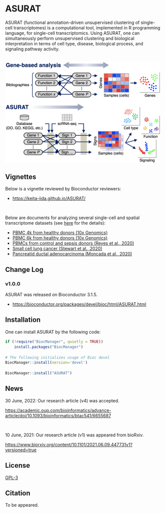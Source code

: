 # ASURAT
ASURAT (functional annotation-driven unsupervised clustering of single-cell transcriptomes) is a computational tool, implemented in R programming language, for single-cell transcriptomics.
Using ASURAT, one can simultaneously perform unsupervised clustering and biological interpretation in terms of cell type, disease, biological process, and signaling pathway activity.

<br>

<img src="vignettes/figure_00_0001.png" width="500px">



## Vignettes
Below is a vignette reviewed by Bioconductor reviewers:

* https://keita-iida.github.io/ASURAT/

<br>

Below are documents for analyzing several single-cell and spatial transcriptome datasets (see [here](https://github.com/keita-iida/ASURATBI) for the details):

* [PBMC 4k from healthy donors (10x Genomics)](https://keita-iida.github.io/ASURATBI/02-pbmc4k.html)
* [PBMC 6k from healthy donors (10x Genomics)](https://keita-iida.github.io/ASURATBI/03-pbmc6k.html)
* [PBMCs from control and sepsis donors (Reyes et al., 2020)](https://keita-iida.github.io/ASURATBI/04-pbmc130k.html)
* [Small cell lung cancer (Stewart et al., 2020)](https://keita-iida.github.io/ASURATBI/01-sclc.html)
* [Pancreatid ductal adenocarcinoma (Moncada et al., 2020)](https://keita-iida.github.io/ASURATBI/05-pdac.html)



## Change Log
### v1.0.0
ASURAT was released on Bioconductor 3.1.5.
* https://bioconductor.org/packages/devel/bioc/html/ASURAT.html



## Installation
One can install ASURAT by the following code:

```r
if (!require("BiocManager", quietly = TRUE))
    install.packages("BiocManager")

# The following initializes usage of Bioc devel
BiocManager::install(version='devel')

BiocManager::install("ASURAT")
```



## News
30 June, 2022:
Our research article (v4) was accepted.

https://academic.oup.com/bioinformatics/advance-article/doi/10.1093/bioinformatics/btac541/6655687

<br>

<!--
12 October, 2021:
Our research article (v3) was appeared from bioRxiv.

https://www.biorxiv.org/content/10.1101/2021.06.09.447731v3

<br>

12 September, 2021:
Our research article (v2) was appeared from bioRxiv.

https://www.biorxiv.org/content/10.1101/2021.06.09.447731v2.article-info

<br>
-->

10 June, 2021:
Our research article (v1) was appeared from bioRxiv.

https://www.biorxiv.org/content/10.1101/2021.06.09.447731v1?versioned=true



## License
[GPL-3](https://github.com/keita-iida/ASURAT/blob/main/LICENSE)



## Citation
To be appeared.

